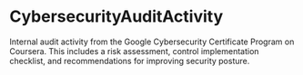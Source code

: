 # CybersecurityAuditActivity
Internal audit activity from the Google Cybersecurity Certificate Program on Coursera. This includes a risk assessment, control implementation checklist, and recommendations for improving security posture.
